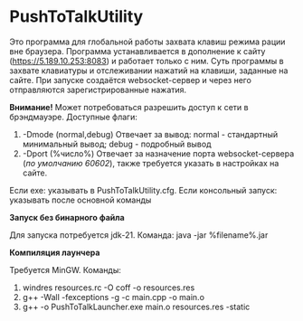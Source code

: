 # PushToTalkUtility

Это программа для глобальной работы захвата клавиш режима рации вне браузера. Программа устанавливается в дополнение к сайту (https://5.189.10.253:8083) и работает только с ним. Суть программы в захвате клавиатуры и отслеживании нажатий на клавиши, заданные на сайте. При запуске создаётся websocket-сервер и через него отправляются зарегистрированные нажатия. 

**Внимание!** Может потребоваться разрешить доступ к сети в брэндмауэре. 
Доступные флаги:
1. -Dmode (normal,debug)
Отвечает за вывод: normal - стандартный минимальный вывод; debug - подробный вывод
2. -Dport (%число%)
Отвечает за назначение порта websocket-сервера (_по умолчанию 60602_), также требуется указать в настройках на сайте.

Если exe: указывать в PushToTalkUtility.cfg. Если консольный запуск: указывать после основной команды

**Запуск без бинарного файла**

Для запуска потребуется jdk-21. Команда: java -jar %filename%.jar

**Компиляция лаунчера**

Требуется MinGW. Команды:
1. windres resources.rc -O coff -o resources.res
2. g++ -Wall -fexceptions -g -c main.cpp -o main.o
3. g++ -o PushToTalkLauncher.exe main.o resources.res -static
